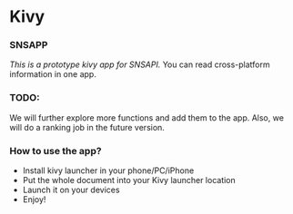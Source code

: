 # Kivy

### SNSAPP

*This is a prototype kivy app for SNSAPI.*
You can read cross-platform information in one app.

### TODO:
We will further explore more functions and add them to the app. Also, we will do a ranking job in the future version.

### How to use the app?
* Install kivy launcher in your phone/PC/iPhone
* Put the whole document into your Kivy launcher location
* Launch it on your devices
* Enjoy!
